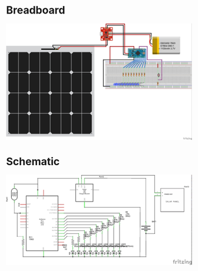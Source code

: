 # Breadboard

![Breadboard](https://github.com/d3cod3/nine/blob/master/first_one/hardware/Breadboard.jpg)

# Schematic

![Schematic](https://github.com/d3cod3/nine/blob/master/first_one/hardware/Schematic.jpg)
